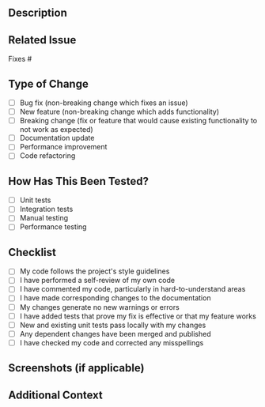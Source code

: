 ## Description
<!-- Provide a brief description of the changes in this PR -->

## Related Issue
<!-- Link to the issue this PR addresses -->
Fixes #

## Type of Change
<!-- Mark the relevant option with an "x" -->
- [ ] Bug fix (non-breaking change which fixes an issue)
- [ ] New feature (non-breaking change which adds functionality)
- [ ] Breaking change (fix or feature that would cause existing functionality to not work as expected)
- [ ] Documentation update
- [ ] Performance improvement
- [ ] Code refactoring

## How Has This Been Tested?
<!-- Describe the tests that you ran to verify your changes -->
- [ ] Unit tests
- [ ] Integration tests
- [ ] Manual testing
- [ ] Performance testing

<!-- Provide details of your testing approach -->

## Checklist
<!-- Mark completed items with an "x" -->
- [ ] My code follows the project's style guidelines
- [ ] I have performed a self-review of my own code
- [ ] I have commented my code, particularly in hard-to-understand areas
- [ ] I have made corresponding changes to the documentation
- [ ] My changes generate no new warnings or errors
- [ ] I have added tests that prove my fix is effective or that my feature works
- [ ] New and existing unit tests pass locally with my changes
- [ ] Any dependent changes have been merged and published
- [ ] I have checked my code and corrected any misspellings

## Screenshots (if applicable)
<!-- Add screenshots to help explain your changes -->

## Additional Context
<!-- Add any other context about the pull request here -->
